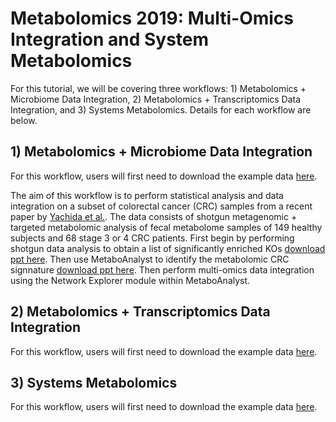 # Metabolomics 2019: Multi-Omics Integration and System Metabolomics

For this tutorial, we will be covering three workflows: 1) Metabolomics + Microbiome Data Integration, 2) Metabolomics + Transcriptomics Data Integration, and 3) Systems Metabolomics. Details for each workflow are below.

## 1) Metabolomics + Microbiome Data Integration

For this workflow, users will first need to download the example data [here](https://github.com/xia-lab/Metabolomics2019/blob/master/crc_data_june23.zip).

The aim of this workflow is to perform statistical analysis and data integration on a subset of colorectal cancer (CRC) samples from a recent paper by [Yachida et al.](https://www.nature.com/articles/s41591-019-0458-7). The data consists of shotgun metagenomic + targeted metabolomic analysis of fecal metabolome samples of 149 healthy subjects and 68 stage 3 or 4 CRC patients. First begin by performing shotgun data analysis to obtain a list of significantly enriched KOs [download ppt here](https://github.com/xia-lab/Metabolomics2019/blob/master/SDP_microbiomeanalyst.pptx). Then use MetaboAnalyst to identify the metabolomic CRC signnature [download ppt here](https://github.com/xia-lab/Metabolomics2019/blob/master/targeted_metabolomics_metaboanalyst.pptx). Then perform multi-omics data integration using the Network Explorer module within MetaboAnalyst.

## 2) Metabolomics + Transcriptomics Data Integration

For this workflow, users will first need to download the example data [here](https://github.com/xia-lab/Metabolomics2019/blob/master/breast_cancer.zip).

## 3) Systems Metabolomics

For this workflow, users will first need to download the example data [here](https://github.com/xia-lab/Metabolomics2019/blob/master/ibd_data_june23.zip).
